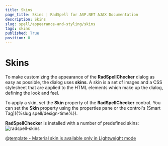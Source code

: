 ```yaml
---
title: Skins
page_title: Skins | RadSpell for ASP.NET AJAX Documentation
description: Skins
slug: spell/appearance-and-styling/skins
tags: skins
published: True
position: 0
---
```


# Skins

To make customizing the appearance of the **RadSpellChecker** dialog as easy as possible, the dialog uses **skins**. A skin is a set of images and a CSS stylesheet that are applied to the HTML elements which make up the dialog, defining the look and feel.

To apply a skin, set the **Skin** property of the **RadSpellChecker** control.	You can set the **Skin** property using the properties pane or the control's [Smart Tag]({%slug spell/design-time%}).

**RadSpellChecker** is installed with a number of predefined skins:![radspell-skins](images/spell-skins.png) 


 @[template - Material skin is available only in Lightweight mode](/_templates/common/skins-notes.md#material-only-in-lightweight) 



